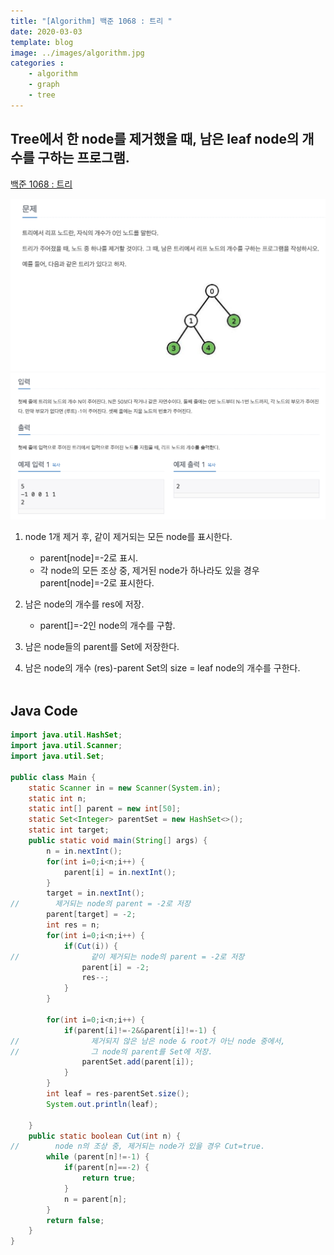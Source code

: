 ```yaml
---
title: "[Algorithm] 백준 1068 : 트리 "
date: 2020-03-03
template: blog
image: ../images/algorithm.jpg
categories : 
    - algorithm
    - graph
    - tree
---
```


## Tree에서 한 node를 제거했을 때, 남은 leaf node의 개수를 구하는 프로그램.

[백준 1068 : 트리](https://www.acmicpc.net/problem/1068)

![img](./algo_20200303_1.png)
![img](./algo_20200303_1_2.jpg)
1. node 1개 제거 후, 같이 제거되는 모든 node를 표시한다.
   -  parent[node]=-2로 표시.
   -  각 node의 모든 조상 중, 제거된 node가 하나라도 있을 경우 parent[node]=-2로 표시한다.

2. 남은 node의 개수를 res에 저장. 
   -  parent[]=-2인 node의 개수를 구함.

3. 남은 node들의 parent를 Set에 저장한다.

4. 남은 node의 개수 (res)-parent Set의 size = leaf node의 개수를 구한다.
<br><br>
## Java Code

```java 
import java.util.HashSet;
import java.util.Scanner;
import java.util.Set;

public class Main {
    static Scanner in = new Scanner(System.in);
    static int n;
    static int[] parent = new int[50];
    static Set<Integer> parentSet = new HashSet<>();
    static int target;
    public static void main(String[] args) {
        n = in.nextInt();
        for(int i=0;i<n;i++) {
            parent[i] = in.nextInt();
        }
        target = in.nextInt();
//        제거되는 node의 parent = -2로 저장
        parent[target] = -2;
        int res = n;
        for(int i=0;i<n;i++) {
            if(Cut(i)) {
//                같이 제거되는 node의 parent = -2로 저장
                parent[i] = -2;
                res--;
            }
        }
        
        for(int i=0;i<n;i++) {
            if(parent[i]!=-2&&parent[i]!=-1) {
//                제거되지 않은 남은 node & root가 아닌 node 중에서,
//                그 node의 parent를 Set에 저장.
                parentSet.add(parent[i]);
            }
        }
        int leaf = res-parentSet.size();
        System.out.println(leaf);

    }
    public static boolean Cut(int n) {
//        node n의 조상 중, 제거되는 node가 있을 경우 Cut=true.
        while (parent[n]!=-1) {
            if(parent[n]==-2) {
                return true;
            }
            n = parent[n];
        }
        return false;
    }
}
```






